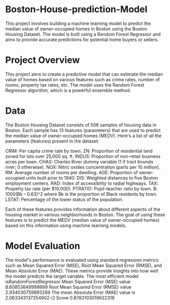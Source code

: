 # Boston-House-prediction-Model
This project involves building a machine learning model to predict the median value of owner-occupied homes in Boston using the Boston Housing Dataset. The model is built using a Random Forest Regressor and aims to provide accurate predictions for potential home buyers or sellers.

# Project Overview
This project aims to create a predictive model that can estimate the median value of homes based on various features such as crime rates, number of rooms, property tax rates, etc. The model uses the Random Forest Regressor algorithm, which is a powerful ensemble method.

# Data
The Boston Housing Dataset consists of 506 samples of housing data in Boston. Each sample has 13 features (parameters) that are used to predict the median value of owner-occupied homes (MEDV). Here's a list of all the parameters (features) present in the dataset:

CRIM: Per capita crime rate by town.
ZN: Proportion of residential land zoned for lots over 25,000 sq. ft.
INDUS: Proportion of non-retail business acres per town.
CHAS: Charles River dummy variable (1 if tract bounds river; 0 otherwise).
NOX: Nitric oxides concentration (parts per 10 million).
RM: Average number of rooms per dwelling.
AGE: Proportion of owner-occupied units built prior to 1940.
DIS: Weighted distances to five Boston employment centers.
RAD: Index of accessibility to radial highways.
TAX: Property tax rate (per $10,000).
PTRATIO: Pupil-teacher ratio by town.
B: 1000(Bk - 0.63)^2 where Bk is the proportion of Black residents by town.
LSTAT: Percentage of the lower status of the population.

Each of these features provides information about different aspects of the housing market in various neighborhoods in Boston. The goal of using these features is to predict the MEDV (median value of owner-occupied homes) based on this information using machine learning models.

# Model Evaluation
The model's performance is evaluated using standard regression metrics such as Mean Squared Error (MSE), Root Mean Squared Error (RMSE), and Mean Absolute Error (MAE). These metrics provide insights into how well the model predicts the target variable.
The most efficient model isRandomForestRegressor
Mean Squared Error (MSE) value 8.60853649999999
Root Mean Squared Error (RMSE) value 2.934030759893289
The mean Absolute Error (MAE) value is 2.063343137254902
r2 Score 0.8783103019622318





